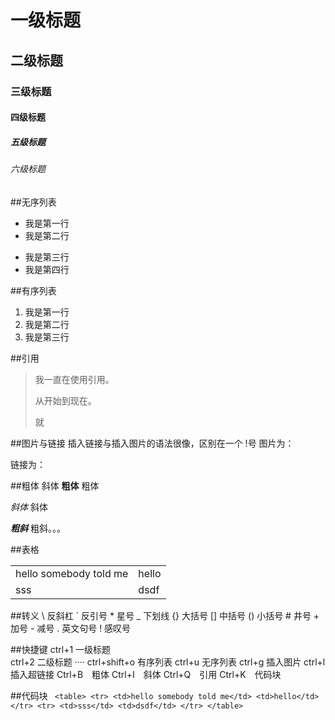 # 一级标题
## 二级标题
### 三级标题
#### 四级标题
##### 五级标题
###### 六级标题

##无序列表
- 我是第一行
- 我是第二行
* 我是第三行
* 我是第四行

##有序列表
1. 我是第一行 
2. 我是第二行 
3. 我是第三行

##引用
> 我一直在使用引用。
> 
> 从开始到现在。
> 
> 就

##图片与链接
插入链接与插入图片的语法很像，区别在一个 !号
图片为：![]()

链接为：[]()

##粗体 斜体
**粗体** 粗体

*斜体* 斜体

***粗斜*** 粗斜。。。

##表格
<table>
  <tr>
      <td>hello somebody told me</td>
      <td>hello</td>
  </tr>
  <tr>
      <td>sss</td>
      <td>dsdf</td>
  </tr>
</table>

##转义
\\ 反斜杠 
\` 反引号 
\* 星号 
\_ 下划线 
\{} 大括号 
\[] 中括号 
\() 小括号 
\# 井号 
\+ 加号 
\- 减号 
\. 英文句号 
\! 感叹号

##快捷键
ctrl+1 一级标题<br> 
ctrl+2 二级标题 
····
ctrl+shift+o 有序列表
ctrl+u 无序列表
ctrl+g 插入图片
ctrl+l 插入超链接
Ctrl+B　粗体 
Ctrl+I　斜体
Ctrl+Q　引用 
Ctrl+K　代码块

##代码块
   ` <table>
      <tr>
      <td>hello somebody told me</td>
      <td>hello</td>
      </tr>
      <tr>
      <td>sss</td>
      <td>dsdf</td>
      </tr>
    </table>`

